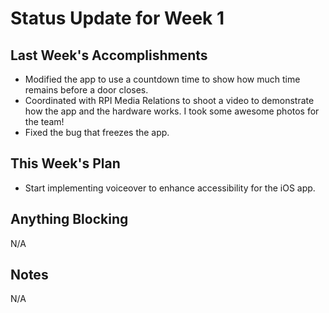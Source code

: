 # Status Update for Week 1

## Last Week's Accomplishments
* Modified the app to use a countdown time to show how much time remains before a door closes.
* Coordinated with RPI Media Relations to shoot a video to demonstrate how the app and the hardware works. I took some awesome photos for the team!
* Fixed the bug that freezes the app.

## This Week's Plan
* Start implementing voiceover to enhance accessibility for the iOS app.

## Anything Blocking
N/A

## Notes
N/A
